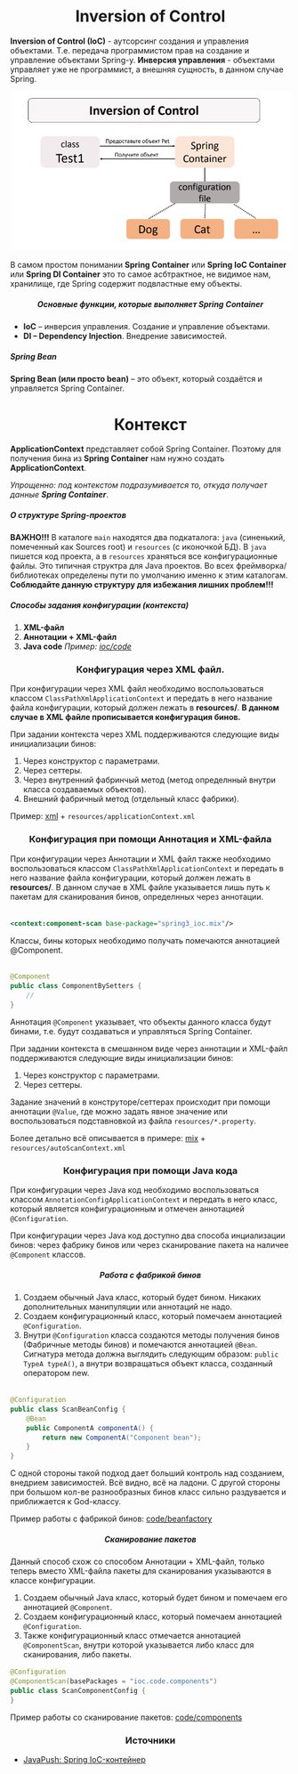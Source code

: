 <h1 align="center">
    Inversion of Control
</h1>

**Inversion of Control (IoC)** - аутсорсинг создания и управления объектами. Т.е. передача программистом прав на
создание и управление объектами Spring-у. **Инверсия управления** - объектами управляет уже не программист, а внешняя
сущность, в данном случае Spring.

![IoCDiagram.png](images/IoCDiagram.png)

В самом простом понимании **Spring Container** или **Spring IoC Container** или **Spring DI Container** это то самое
асбтрактное, не видимое нам, хранилище, где Spring содержит подвластные ему объекты.

<h5 align="center">
    Основные функции, которые выполняет Spring Container
</h5>

- **IoC** – инверсия управления. Создание и управление объектами.
- **DI – Dependency Injection**. Внедрение зависимостей.

<h5>
    Spring Bean
</h5>

**Spring Bean (или просто bean)** – это объект, который создаётся и управляется Spring Container.



<h1 align="center">
    Контекст
</h1>

**ApplicationContext** представляет собой Spring Container. Поэтому для получения бина из **Spring Container** нам нужно
создать **ApplicationContext**.

*Упрощенно: под контекстом подразумивается то, откуда получает данные **Spring Container***.

<h5>
    О структуре Spring-проектов
</h5>

**ВАЖНО!!!** В каталоге ```main``` находятся два подкаталога: ```java``` (синенький, помеченный как Sources root)
и ```resources``` (с иконочкой БД). В ```java``` пишется код проекта, а в ```resources``` храняться все конфигурационные
файлы. Это типичная структра для Java проектов. Во всех фреймворка/библиотеках определены пути по умолчанию именно к
этим каталогам. **Соблюдайте данную структуру для избежания лишних проблем!!!**

<h5>
    Способы задания конфигурации (контекста)
</h5>

1. **XML-файл**
2. **Аннотации + XML-файл**
3. **Java code** *Пример: [ioc/code]()*

<h3 align="center">
    Конфигурация через XML файл.
</h3>

При конфигурации через XML файл необходимо воспользоваться классом ```ClassPathXmlApplicationContext``` и передать в
него название файла конфигурации, который должен лежать в **resources/**. **В данном случае в XML файле прописывается
конфигурация бинов.**

При задании контекста через XML поддерживаются следующие виды инициализации бинов:

1. Через конструктор с параметрами.
2. Через сеттеры.
3. Через внутренний фабринчый метод (метод определнный внутри класса создаваемых объектов).
4. Внешний фабричный метод (отдельный класс фабрики).

Пример: [xml](xml) + ```resources/applicationContext.xml```



<h3 align="center">
    Конфигурация при помощи Аннотация и XML-файла
</h3>

При конфигурации через Аннотации и XML файл также необходимо воспользоваться
классом ```ClassPathXmlApplicationContext``` и передать в него название файла конфигурации, который должен лежать в
**resources/**. В данном случае в XML файле указывается лишь путь к пакетам для сканирования бинов, определнных через
аннотации.

```xml

<context:component-scan base-package="spring3_ioc.mix"/>
```

Классы, бины которых необходимо получать помечаются аннотацией @Component.

```java

@Component
public class ComponentBySetters {
    //
}
```

Аннотация ```@Component``` указывает, что объекты данного класса будут бинами, т.е. будут создаваться и управляться
Spring Container.

При задании контекста в смешанном виде через аннотации и XML-файл поддерживаются следующие виды
инициализации бинов:

1. Через конструктор с параметрами.
2. Через сеттеры.

Задание значений в конструторе/сеттерах происходит при помощи аннотации ```@Value```, где можно задать явное значение
или воспользоваться подставновкой из файла ```resources/*.property```.

Более детально всё описывается в примере: [mix](mix) + ```resources/autoScanContext.xml```



<h3 align="center">
    Конфигурация при помощи Java кода
</h3>

При конфигурации через Java код необходимо воспользоваться классом ```AnnotationConfigApplicationContext``` и передать в
него класс, который является конфигурационным и отмечен аннотацией ```@Configuration```.

При конфигурации через Java код доступно два способа инциализации бинов: через фабрику бинов или через сканирование
пакета на наличее ```@Component``` классов.

<h5 align="center">
    Работа с фабрикой бинов
</h5>

1. Создаем обычный Java класс, который будет бином. Никаких дополнительных манипуляции или аннотаций не надо.
2. Создаем конфигурационный класс, который помечаем аннотацией ```@Configuration```.
3. Внутри ```@Configuration``` класса создаются методы получения бинов (Фабричные методы бинов) и помечаются
   аннотацией ```@Bean```. Сигнатура метода должна выглядить следующим образом: ```public TypeA typeA()```, а внутри
   возвращаться объект класса, созданный оператором new.

```java

@Configuration
public class ScanBeanConfig {
    @Bean
    public ComponentA componentA() {
        return new ComponentA("Component bean");
    }
}
```

С одной стороны такой подход дает больший контроль над созданием, внедрием зависимостей. Всё видно, всё на ладони.
С другой стороны при большом кол-ве разнообразных бинов класс сильно раздувается и приближается к God-классу.

Пример работы с фабрикой бинов: [code/beanfactory](code/beanfactory)

<h5 align="center">
    Сканирование пакетов
</h5>

Данный способ схож со способом Аннотации + XML-файл, только теперь вместо XML-файла пакеты для сканирования указываются
в классе конфигурации.

1. Создаем обычный Java класс, который будет бином и помечаем его аннотацией ```@Component```.
2. Создаем конфигурационный класс, который помечаем аннотацией ```@Configuration```.
3. Также конфигурационный класс отмечается аннотацией ```@ComponentScan```, внутри которой указывается либо класс для
   сканирования, либо пакеты.

```java
@Configuration
@ComponentScan(basePackages = "ioc.code.components")
public class ScanComponentConfig {
}
```

Пример работы со сканирование пакетов: [code/components](code/components)

<h3 align="center">
   Источники
</h3>

- [JavaPush: Spring IoC-контейнер](https://javarush.com/quests/lectures/questspring.level01.lecture01)